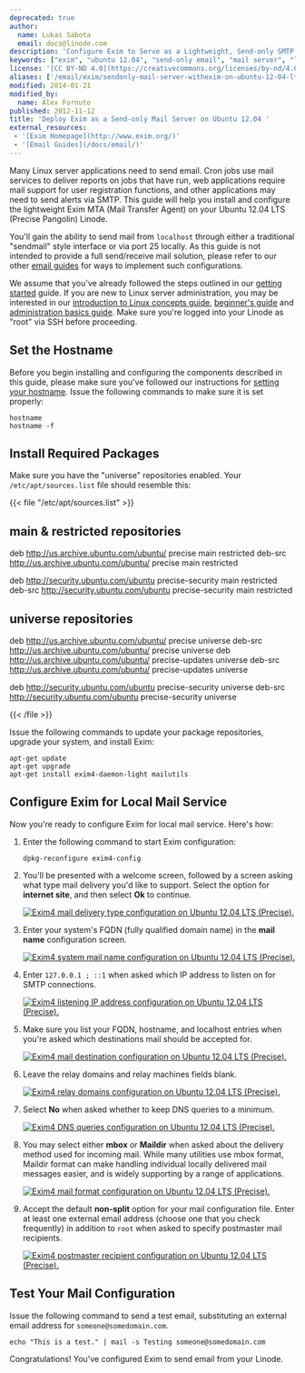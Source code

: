 ```yaml
---
deprecated: true
author:
  name: Lukas Sabota
  email: docs@linode.com
description: 'Configure Exim to Serve as a Lightweight, Send-only SMTP Server on Ubuntu 12.04 LTS (Precise Pangolin).'
keywords: ["exim", "ubuntu 12.04", "send-only email", "mail server", "linux mail", "smtp server"]
license: '[CC BY-ND 4.0](https://creativecommons.org/licenses/by-nd/4.0)'
aliases: ['/email/exim/sendonly-mail-server-withexim-on-ubuntu-12-04-lts-precise-pangolin/','/email/exim/send-only-mta-ubuntu-12-04-precise-pangolin/']
modified: 2014-01-21
modified_by:
  name: Alex Fornuto
published: 2012-11-12
title: 'Deploy Exim as a Send-only Mail Server on Ubuntu 12.04 '
external_resources:
 - '[Exim Homepage](http://www.exim.org/)'
 - '[Email Guides](/docs/email/)'
---
```


Many Linux server applications need to send email. Cron jobs use mail services to deliver reports on jobs that have run, web applications require mail support for user registration functions, and other applications may need to send alerts via SMTP. This guide will help you install and configure the lightweight Exim MTA (Mail Transfer Agent) on your Ubuntu 12.04 LTS (Precise Pangolin) Linode.

You'll gain the ability to send mail from `localhost` through either a traditional "sendmail" style interface or via port 25 locally. As this guide is not intended to provide a full send/receive mail solution, please refer to our other [email guides](/docs/email/) for ways to implement such configurations.

We assume that you've already followed the steps outlined in our [getting started](/docs/getting-started/) guide. If you are new to Linux server administration, you may be interested in our [introduction to Linux concepts guide](/docs/tools-reference/introduction-to-linux-concepts/), [beginner's guide](/docs/platform/billing-and-support/linode-beginners-guide/) and [administration basics guide](/docs/tools-reference/linux-system-administration-basics/). Make sure you're logged into your Linode as "root" via SSH before proceeding.

## Set the Hostname

Before you begin installing and configuring the components described in this guide, please make sure you've followed our instructions for [setting your hostname](/docs/getting-started/#setting-the-hostname). Issue the following commands to make sure it is set properly:

    hostname
    hostname -f

## Install Required Packages

Make sure you have the "universe" repositories enabled. Your `/etc/apt/sources.list` file should resemble this:

{{< file "/etc/apt/sources.list" >}}
## main & restricted repositories
deb http://us.archive.ubuntu.com/ubuntu/ precise main restricted
deb-src http://us.archive.ubuntu.com/ubuntu/ precise main restricted

deb http://security.ubuntu.com/ubuntu precise-security main restricted
deb-src http://security.ubuntu.com/ubuntu precise-security main restricted

## universe repositories
deb http://us.archive.ubuntu.com/ubuntu/ precise universe
deb-src http://us.archive.ubuntu.com/ubuntu/ precise universe
deb http://us.archive.ubuntu.com/ubuntu/ precise-updates universe
deb-src http://us.archive.ubuntu.com/ubuntu/ precise-updates universe

deb http://security.ubuntu.com/ubuntu precise-security universe
deb-src http://security.ubuntu.com/ubuntu precise-security universe

{{< /file >}}


Issue the following commands to update your package repositories, upgrade your system, and install Exim:

    apt-get update
    apt-get upgrade
    apt-get install exim4-daemon-light mailutils

## Configure Exim for Local Mail Service

Now you're ready to configure Exim for local mail service. Here's how:

1.  Enter the following command to start Exim configuration:

        dpkg-reconfigure exim4-config

2.  You'll be presented with a welcome screen, followed by a screen asking what type mail delivery you'd like to support. Select the option for **internet site**, and then select **Ok** to continue.

    [![Exim4 mail delivery type configuration on Ubuntu 12.04 LTS (Precise).](1153-011-exim4-ubuntu-12-04-general.png)](1153-011-exim4-ubuntu-12-04-general.png)

3.  Enter your system's FQDN (fully qualified domain name) in the **mail name** configuration screen.

    [![Exim4 system mail name configuration on Ubuntu 12.04 LTS (Precise).](1154-02-exim4-ubuntu-12-04-mail-name.png)](1154-02-exim4-ubuntu-12-04-mail-name.png)

4.  Enter `127.0.0.1 ; ::1` when asked which IP address to listen on for SMTP connections.

    [![Exim4 listening IP address configuration on Ubuntu 12.04 LTS (Precise).](1156-03-exim4-ubuntu-12-04-ip-listen.png)](1156-03-exim4-ubuntu-12-04-ip-listen.png)

5.  Make sure you list your FQDN, hostname, and localhost entries when you're asked which destinations mail should be accepted for.

    [![Exim4 mail destination configuration on Ubuntu 12.04 LTS (Precise).](1157-04-exim4-ubuntu-12-04-local-domains.png)](1157-04-exim4-ubuntu-12-04-local-domains.png)

6.  Leave the relay domains and relay machines fields blank.

    [![Exim4 relay domains configuration on Ubuntu 12.04 LTS (Precise).](1158-05-exim4-ubuntu-12-04-relay-domains.png)](1158-05-exim4-ubuntu-12-04-relay-domains.png)

7.  Select **No** when asked whether to keep DNS queries to a minimum.

    [![Exim4 DNS queries configuration on Ubuntu 12.04 LTS (Precise).](1159-06-exim4-ubuntu-12-04-dns-queries.png)](1159-06-exim4-ubuntu-12-04-dns-queries.png)

8.  You may select either **mbox** or **Maildir** when asked about the delivery method used for incoming mail. While many utilities use mbox format, Maildir format can make handling individual locally delivered mail messages easier, and is widely supporting by a range of applications.

    [![Exim4 mail format configuration on Ubuntu 12.04 LTS (Precise).](1160-07-exim4-ubuntu-12-04-mail-format.png)](1160-07-exim4-ubuntu-12-04-mail-format.png)

9. Accept the default **non-split** option for your mail configuration file. Enter at least one external email address (choose one that you check frequently) in addition to `root` when asked to specify postmaster mail recipients.

    [![Exim4 postmaster recipient configuration on Ubuntu 12.04 LTS (Precise).](1161-08-exim4-ubuntu-12-04-postmater-mail.png)](1161-08-exim4-ubuntu-12-04-postmater-mail.png)

## Test Your Mail Configuration

Issue the following command to send a test email, substituting an external email address for `someone@somedomain.com`.

    echo "This is a test." | mail -s Testing someone@somedomain.com

Congratulations! You've configured Exim to send email from your Linode.
